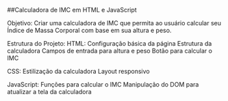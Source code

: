 ##Calculadora de IMC em HTML e JavaScript

Objetivo: Criar uma calculadora de IMC que permita ao usuário calcular seu Índice de Massa Corporal com base em sua altura e peso.

Estrutura do Projeto:
HTML:
Configuração básica da página
Estrutura da calculadora
Campos de entrada para altura e peso
Botão para calcular o IMC

CSS:
Estilização da calculadora
Layout responsivo

JavaScript:
Funções para calcular o IMC
Manipulação do DOM para atualizar a tela da calculadora
